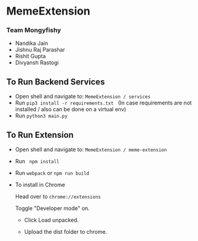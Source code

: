 # MemeExtension

### Team Mongyfishy
- Nandika Jain
- Jishnu Raj Parashar
- Rishit Gupta
- Divyansh Rastogi

## To Run Backend Services
- Open shell and navigate to: `MemeExtension / services`
- Run `pip3 install -r requirements.txt` &nbsp; (In case requirements are not installed / also can be done on a virtual env)
- Run `python3 main.py`

## To Run Extension

- Open shell and navigate to: `MemeExtension / meme-extension`

- Run ` npm install` 

- Run `webpack` or `npm run build`

- To install in Chrome

  Head over to `chrome://extensions`

  Toggle "Developer mode" on.

  - Click Load unpacked.

  - Upload the dist folder to chrome.